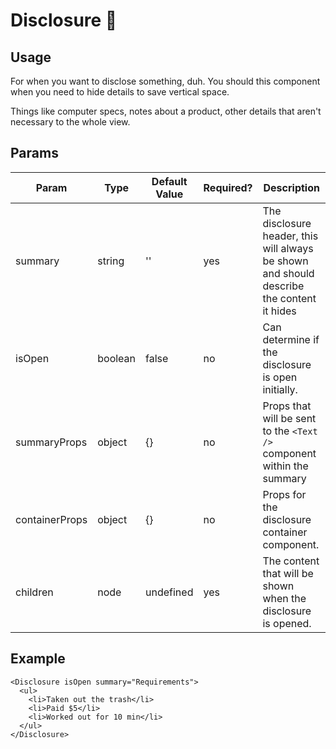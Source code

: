 # Disclosure 📜

## Usage

For when you want to disclose something, duh. You should this component when you need to hide details to save vertical space.

Things like computer specs, notes about a product, other details that aren't necessary to the whole view.

## Params

| Param          | Type    | Default Value | Required? | Description                                                                               |
| -------------- | ------- | ------------- | --------- | ----------------------------------------------------------------------------------------- |
| summary        | string  | ''            | yes       | The disclosure header, this will always be shown and should describe the content it hides |
| isOpen         | boolean | false         | no        | Can determine if the disclosure is open initially.                                        |
| summaryProps   | object  | {}            | no        | Props that will be sent to the `<Text />` component within the summary                    |
| containerProps | object  | {}            | no        | Props for the disclosure container component.                                             |
| children       | node    | undefined     | yes       | The content that will be shown when the disclosure is opened.                             |

## Example

```react
<Disclosure isOpen summary="Requirements">
  <ul>
    <li>Taken out the trash</li>
    <li>Paid $5</li>
    <li>Worked out for 10 min</li>
  </ul>
</Disclosure>
```
